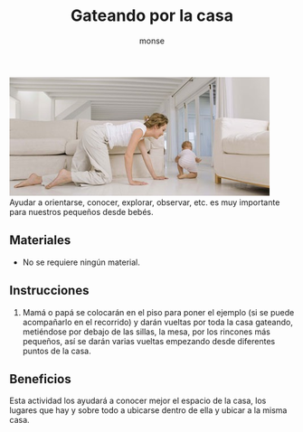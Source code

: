 ﻿---
layout: post
title:  "Gateando por la casa"
tags: [espacial]
categories: [bebes, actividad]
author: monse
image: /assets/posts/2020-09-17-gateo.jpeg
hidden: true
---
![Actividad de gateo](/assets/posts/2020-09-17-gateo.jpeg)<br/>
Ayudar a orientarse, conocer, explorar, observar, etc. es muy importante para nuestros pequeños desde bebés. 

## Materiales 
- No se requiere ningún material.

## Instrucciones
1. Mamá o papá se colocarán en el piso para poner el ejemplo (si se puede acompañarlo en el recorrido) y darán vueltas por toda la casa gateando, metiéndose por debajo de las sillas, la mesa, por los rincones más pequeños, así se darán varias vueltas empezando desde diferentes puntos de la casa.

## Beneficios
Esta actividad los ayudará a conocer mejor el espacio de la casa, los lugares que hay y sobre todo a ubicarse dentro de ella y ubicar a la misma casa.